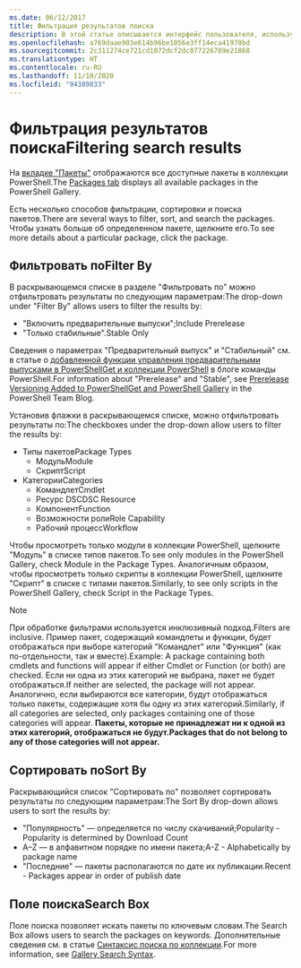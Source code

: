 ```yaml
---
ms.date: 06/12/2017
title: Фильтрация результатов поиска
description: В этой статье описывается интерфейс пользователя, используемый для фильтрации содержимого в коллекции PowerShell.
ms.openlocfilehash: a769daae903e614b96be1056e3ff14eca41970bd
ms.sourcegitcommit: 2c311274ce721cd1072dcf2dc077226789e21868
ms.translationtype: HT
ms.contentlocale: ru-RU
ms.lasthandoff: 11/10/2020
ms.locfileid: "94389833"
---
```

# <a name="filtering-search-results"></a><span data-ttu-id="8ee1a-103">Фильтрация результатов поиска</span><span class="sxs-lookup"><span data-stu-id="8ee1a-103">Filtering search results</span></span>

<span data-ttu-id="8ee1a-104">На [вкладке "Пакеты"](https://www.powershellgallery.com/packages) отображаются все доступные пакеты в коллекции PowerShell.</span><span class="sxs-lookup"><span data-stu-id="8ee1a-104">The [Packages tab](https://www.powershellgallery.com/packages) displays all available packages in the PowerShell Gallery.</span></span>

<span data-ttu-id="8ee1a-105">Есть несколько способов фильтрации, сортировки и поиска пакетов.</span><span class="sxs-lookup"><span data-stu-id="8ee1a-105">There are several ways to filter, sort, and search the packages.</span></span> <span data-ttu-id="8ee1a-106">Чтобы узнать больше об определенном пакете, щелкните его.</span><span class="sxs-lookup"><span data-stu-id="8ee1a-106">To see more details about a particular package, click the package.</span></span>

## <a name="filter-by"></a><span data-ttu-id="8ee1a-107">Фильтровать по</span><span class="sxs-lookup"><span data-stu-id="8ee1a-107">Filter By</span></span>

<span data-ttu-id="8ee1a-108">В раскрывающемся списке в разделе "Фильтровать по" можно отфильтровать результаты по следующим параметрам:</span><span class="sxs-lookup"><span data-stu-id="8ee1a-108">The drop-down under "Filter By" allows users to filter the results by:</span></span>

- <span data-ttu-id="8ee1a-109">"Включить предварительные выпуски";</span><span class="sxs-lookup"><span data-stu-id="8ee1a-109">Include Prerelease</span></span>
- <span data-ttu-id="8ee1a-110">"Только стабильные".</span><span class="sxs-lookup"><span data-stu-id="8ee1a-110">Stable Only</span></span>

<span data-ttu-id="8ee1a-111">Сведения о параметрах "Предварительный выпуск" и "Стабильный" см. в статье о [добавленной функции управления предварительными выпусками в PowerShellGet и коллекции PowerShell](https://devblogs.microsoft.com/powershell/prerelease-versioning-added-to-powershellget-and-powershell-gallery/) в блоге команды PowerShell.</span><span class="sxs-lookup"><span data-stu-id="8ee1a-111">For information about "Prerelease" and "Stable", see [Prerelease Versioning Added to PowerShellGet and PowerShell Gallery](https://devblogs.microsoft.com/powershell/prerelease-versioning-added-to-powershellget-and-powershell-gallery/) in the PowerShell Team Blog.</span></span>

<span data-ttu-id="8ee1a-112">Установив флажки в раскрывающемся списке, можно отфильтровать результаты по:</span><span class="sxs-lookup"><span data-stu-id="8ee1a-112">The checkboxes under the drop-down allow users to filter the results by:</span></span>

- <span data-ttu-id="8ee1a-113">Типы пакетов</span><span class="sxs-lookup"><span data-stu-id="8ee1a-113">Package Types</span></span>
  - <span data-ttu-id="8ee1a-114">Модуль</span><span class="sxs-lookup"><span data-stu-id="8ee1a-114">Module</span></span>
  - <span data-ttu-id="8ee1a-115">Скрипт</span><span class="sxs-lookup"><span data-stu-id="8ee1a-115">Script</span></span>
- <span data-ttu-id="8ee1a-116">Категории</span><span class="sxs-lookup"><span data-stu-id="8ee1a-116">Categories</span></span>
  - <span data-ttu-id="8ee1a-117">Командлет</span><span class="sxs-lookup"><span data-stu-id="8ee1a-117">Cmdlet</span></span>
  - <span data-ttu-id="8ee1a-118">Ресурс DSC</span><span class="sxs-lookup"><span data-stu-id="8ee1a-118">DSC Resource</span></span>
  - <span data-ttu-id="8ee1a-119">Компонент</span><span class="sxs-lookup"><span data-stu-id="8ee1a-119">Function</span></span>
  - <span data-ttu-id="8ee1a-120">Возможности роли</span><span class="sxs-lookup"><span data-stu-id="8ee1a-120">Role Capability</span></span>
  - <span data-ttu-id="8ee1a-121">Рабочий процесс</span><span class="sxs-lookup"><span data-stu-id="8ee1a-121">Workflow</span></span>

<span data-ttu-id="8ee1a-122">Чтобы просмотреть только модули в коллекции PowerShell, щелкните "Модуль" в списке типов пакетов.</span><span class="sxs-lookup"><span data-stu-id="8ee1a-122">To see only modules in the PowerShell Gallery, check Module in the Package Types.</span></span> <span data-ttu-id="8ee1a-123">Аналогичным образом, чтобы просмотреть только скрипты в коллекции PowerShell, щелкните "Скрипт" в списке с типами пакетов.</span><span class="sxs-lookup"><span data-stu-id="8ee1a-123">Similarly, to see only scripts in the PowerShell Gallery, check Script in the Package Types.</span></span>

> [!NOTE]
> <span data-ttu-id="8ee1a-124">При обработке фильтрами используется инклюзивный подход.</span><span class="sxs-lookup"><span data-stu-id="8ee1a-124">Filters are inclusive.</span></span> <span data-ttu-id="8ee1a-125">Пример пакет, содержащий командлеты и функции, будет отображаться при выборе категорий "Командлет" или "Функция" (как по-отдельности, так и вместе).</span><span class="sxs-lookup"><span data-stu-id="8ee1a-125">Example: A package containing both cmdlets and functions will appear if either Cmdlet or Function (or both) are checked.</span></span> <span data-ttu-id="8ee1a-126">Если ни одна из этих категорий не выбрана, пакет не будет отображаться.</span><span class="sxs-lookup"><span data-stu-id="8ee1a-126">If neither are selected, the package will not appear.</span></span> <span data-ttu-id="8ee1a-127">Аналогично, если выбираются все категории, будут отображаться только пакеты, содержащие хотя бы одну из этих категорий.</span><span class="sxs-lookup"><span data-stu-id="8ee1a-127">Similarly, if all categories are selected, only packages containing one of those categories will appear.</span></span> <span data-ttu-id="8ee1a-128">**Пакеты, которые не принадлежат ни к одной из этих категорий, отображаться не будут.**</span><span class="sxs-lookup"><span data-stu-id="8ee1a-128">**Packages that do not belong to any of those categories will not appear.**</span></span>

## <a name="sort-by"></a><span data-ttu-id="8ee1a-129">Сортировать по</span><span class="sxs-lookup"><span data-stu-id="8ee1a-129">Sort By</span></span>

<span data-ttu-id="8ee1a-130">Раскрывающийся список "Сортировать по" позволяет сортировать результаты по следующим параметрам:</span><span class="sxs-lookup"><span data-stu-id="8ee1a-130">The Sort By drop-down allows users to sort the results by:</span></span>

- <span data-ttu-id="8ee1a-131">"Популярность" — определяется по числу скачиваний;</span><span class="sxs-lookup"><span data-stu-id="8ee1a-131">Popularity - Popularity is determined by Download Count</span></span>
- <span data-ttu-id="8ee1a-132">A–Z — в алфавитном порядке по имени пакета;</span><span class="sxs-lookup"><span data-stu-id="8ee1a-132">A-Z - Alphabetically by package name</span></span>
- <span data-ttu-id="8ee1a-133">"Последние" — пакеты располагаются по дате их публикации.</span><span class="sxs-lookup"><span data-stu-id="8ee1a-133">Recent - Packages appear in order of publish date</span></span>

## <a name="search-box"></a><span data-ttu-id="8ee1a-134">Поле поиска</span><span class="sxs-lookup"><span data-stu-id="8ee1a-134">Search Box</span></span>

<span data-ttu-id="8ee1a-135">Поле поиска позволяет искать пакеты по ключевым словам.</span><span class="sxs-lookup"><span data-stu-id="8ee1a-135">The Search Box allows users to search the packages on keywords.</span></span>
<span data-ttu-id="8ee1a-136">Дополнительные сведения см. в статье [Синтаксис поиска по коллекции](search-syntax.md).</span><span class="sxs-lookup"><span data-stu-id="8ee1a-136">For more information, see [Gallery Search Syntax](search-syntax.md).</span></span>
